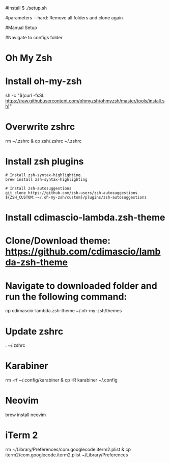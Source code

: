 #Install
$ ./setup.sh 

#parameters
--hard: Remove all folders and clone again

#Manual Setup

#Navigate to configs folder


# Oh My Zsh

# Install oh-my-zsh
sh -c "$(curl -fsSL https://raw.githubusercontent.com/ohmyzsh/ohmyzsh/master/tools/install.sh)"

# Overwrite zshrc
rm ~/.zshrc & cp zsh/.zshrc ~/.zshrc

# Install zsh plugins

	# Install zsh-syntax-highlighting
	brew install zsh-syntax-highlighting

	# Install zsh-autosuggestions
	git clone https://github.com/zsh-users/zsh-autosuggestions ${ZSH_CUSTOM:-~/.oh-my-zsh/custom}/plugins/zsh-autosuggestions

# Install cdimascio-lambda.zsh-theme
# Clone/Download theme: https://github.com/cdimascio/lambda-zsh-theme
# Navigate to downloaded folder and run the following command: 

cp cdimascio-lambda.zsh-theme ~/.oh-my-zsh/themes

# Update zshrc
. ~/.zshrc

# Karabiner
rm -rf ~/.config/karabiner & cp -R karabiner ~/.config

# Neovim
brew install neovim

# iTerm 2
rm ~/Library/Preferences/com.googlecode.iterm2.plist & cp iterm2/com.googlecode.iterm2.plist ~/Library/Preferences

